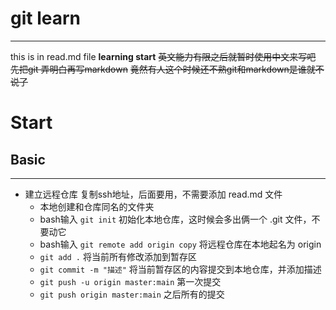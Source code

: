 # git learn

---
this is in read.md file 
**learning start**
~~英文能力有限之后就暂时使用中文来写吧~~
~~先把git 弄明白再写markdown~~
~~竟然有人这个时候还不熟git和markdown是谁就不说了~~

# Start
## Basic

---
* 建立远程仓库 复制ssh地址，后面要用，不需要添加 read.md 文件
    * 本地创建和仓库同名的文件夹
    * bash输入 `git init` 初始化本地仓库，这时候会多出俩一个 .git 文件，不要动它
    * bash输入 `git remote add origin copy` 将远程仓库在本地起名为 origin
    * `git add .` 将当前所有修改添加到暂存区
    * `git commit -m "描述"` 将当前暂存区的内容提交到本地仓库，并添加描述
    * `git push -u origin master:main` 第一次提交
    * `git push origin master:main` 之后所有的提交
